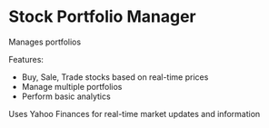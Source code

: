 # Stock Portfolio Manager

Manages portfolios

Features:
- Buy, Sale, Trade stocks based on real-time prices
- Manage multiple portfolios
- Perform basic analytics

Uses Yahoo Finances for real-time market updates and information
